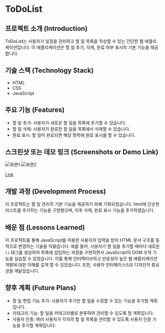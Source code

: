 # ToDoList

## 프로젝트 소개 (Introduction)
ToDoList는 사용자가 일정을 관리하고 할 일 목록을 작성할 수 있는 간단한 웹 애플리케이션입니다. 
이 애플리케이션은 할 일 추가, 삭제, 완료 여부 표시의 기본 기능을 제공합니다.

## 기술 스택 (Technology Stack)
- HTML
- CSS
- JavaScript

## 주요 기능 (Features)
- 할 일 추가: 사용자가 새로운 할 일을 목록에 추가할 수 있습니다.
- 할 일 삭제: 사용자가 완료한 할 일을 목록에서 삭제할 수 있습니다.
- 완료 표시: 할 일이 완료되면 해당 항목에 완료 표시를 할 수 있습니다.

## 스크린샷 또는 데모 링크 (Screenshots or Demo Link)
![화면1](https://github.com/SeokHyeon0815/todoList/assets/105362228/44139971-6ad6-431b-98b5-12fafc3b707a)
![화면2](https://github.com/SeokHyeon0815/todoList/assets/105362228/5021c694-b557-4f42-bf29-8fbb15b3c71e)

[Link](https://seokhyeon0815.github.io/todoList/)

## 개발 과정 (Development Process)
이 프로젝트는 할 일 관리의 기본 기능을 제공하기 위해 기획되었습니다. 
html에 단순한 리스트를 추가하는 기능을 구현했으며, 이후 삭제, 완료 표시 기능을 추가하였습니다.

## 배운 점 (Lessons Learned)
이 프로젝트를 통해 JavaScript를 이용한 사용자의 입력을 받아 HTML 문서 구조를 동적으로 변경하는 기술을 익혔습니다.
예를 들어, 사용자가 할 일을 추가할 때마다 새로운 `li` 태그를 생성하여 목록에 삽입하는 과정을 구현하면서 JavaScript의 DOM 조작 기능을 실습할 수 있었습니다.
이를 통해 인터랙티브하고 반응성이 높은 웹 애플리케이션 개발에 대한 이해를 깊게 할 수 있었습니다. 또한, 사용자 인터페이스(UI) 디자인의 중요성을 깨달았습니다.

## 향후 계획 (Future Plans)
- 할 일 편집 기능 추가: 사용자가 추가한 할 일을 수정할 수 있는 기능을 추가할 계획입니다.
- 카테고리 기능: 할 일을 카테고리별로 분류하여 관리할 수 있도록 할 계획입니다.
- 사용자 인증: 여러 사용자가 각자의 할 일 목록을 관리할 수 있도록 사용자 인증 기능을 추가할 계획입니다.

